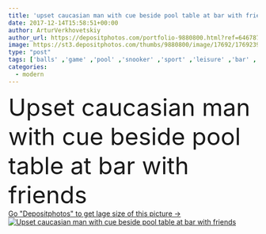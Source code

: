 ```yaml
---
title: 'upset caucasian man with cue beside pool table at bar with friends'
date: 2017-12-14T15:58:51+00:00
author: ArturVerkhovetskiy
author_url: https://depositphotos.com/portfolio-9880800.html?ref=64678756
image: https://st3.depositphotos.com/thumbs/9880800/image/17692/176923948/api_thumb_450.jpg?forcejpeg=true
type: "post"
tags: ['balls' ,'game' ,'pool' ,'snooker' ,'sport' ,'leisure' ,'bar' ,'billiard' ,'activity' ,'competition' ,'group' ,'gambling' ,'people' ,'caucasian' ,'hobby' ,'male' ,'modern' ,'Men' ,'friends' ,'indoors' ,'recreation' ,'company' ,'attractive' ,'skill' ,'handsome' ,'upset' ,'successful' ,'young adult' ,'Pool Table' ,'billiard balls' ,'billiard cues' ,'russian pool' ]
categories: 
  - modern
---
```

<div aling="center">
            <font size="60"> Upset caucasian man with cue beside pool table at bar with friends</font>   
</div>
<div>
    <a href='https://st3.depositphotos.com/thumbs/9880800/image/17692/176923948/api_thumb_450.jpg?forcejpeg=true?ref=64678756' target=_blank > Go "Depositphotos" to get lage size of this picture ->
        <img href='https://st3.depositphotos.com/thumbs/9880800/image/17692/176923948/api_thumb_450.jpg?forcejpeg=true?ref=64678756' src='https://st3.depositphotos.com/9880800/17692/i/950/depositphotos_176923948-stock-photo-upset-caucasian-man-cue-pool.jpg?forcejpeg=true' alt='Upset caucasian man with cue beside pool table at bar with friends' >
    </a>
</div>
